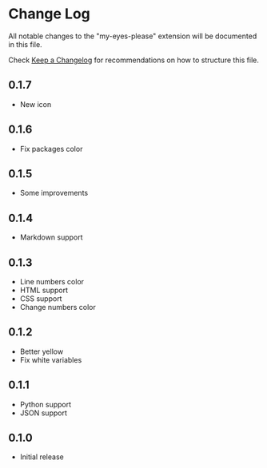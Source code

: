 # Change Log

All notable changes to the "my-eyes-please" extension will be documented in this file.

Check [Keep a Changelog](http://keepachangelog.com/) for recommendations on how to structure this file.

## 0.1.7

- New icon

## 0.1.6

- Fix packages color

## 0.1.5

- Some improvements

## 0.1.4

- Markdown support

## 0.1.3

- Line numbers color
- HTML support
- CSS support
- Change numbers color

## 0.1.2

- Better yellow
- Fix white variables

## 0.1.1

- Python support
- JSON support

## 0.1.0

- Initial release

